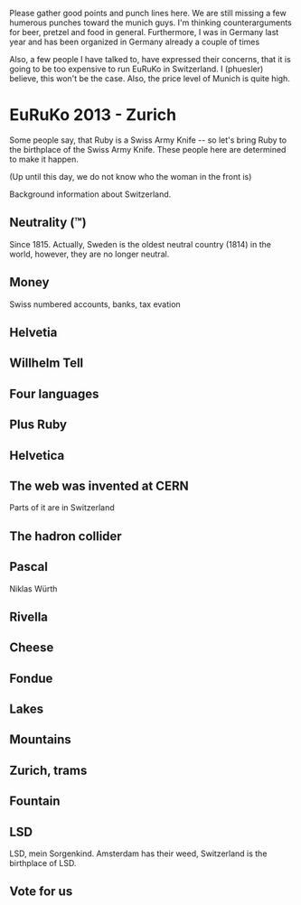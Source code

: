 Please gather good points and punch lines here.
We are still missing a few humerous punches toward the munich guys. I'm thinking counterarguments for beer, pretzel and food in general. Furthermore, I was in Germany last year and has been organized in Germany already a couple of times

Also, a few people I have talked to, have expressed their concerns, that it is going to be too expensive to run EuRuKo in Switzerland. I (phuesler) believe, this won't be the case. Also, the price level of Munich is quite high.

# EuRuKo 2013 - Zurich
Some people say, that Ruby is a Swiss Army Knife -- so let's bring Ruby to the birthplace of the Swiss Army Knife. These people here are determined to make it happen.

(Up until this day, we do not know who the woman in the front is)

Background information about Switzerland.

## Neutrality (™)
Since 1815. Actually, Sweden is the oldest neutral country (1814) in the world, however, they are no longer neutral.

## Money
Swiss numbered accounts, banks, tax evation

## Helvetia

## Willhelm Tell

## Four languages

## Plus Ruby


## Helvetica

## The web was invented at CERN
Parts of it are in Switzerland

## The hadron collider

## Pascal
Niklas Würth

## Rivella

## Cheese

## Fondue

## Lakes

## Mountains

## Zurich, trams

## Fountain

## LSD
LSD, mein Sorgenkind. Amsterdam has their weed, Switzerland is the birthplace of LSD.

## Vote for us

